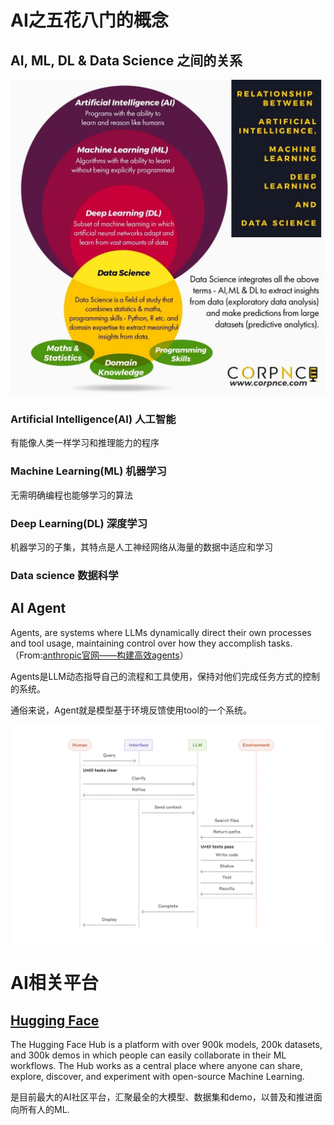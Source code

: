 # AI之五花八门的概念

## AI, ML, DL & Data Science 之间的关系
![alt text](image-1.png)
### Artificial Intelligence(AI) 人工智能 
有能像人类一样学习和推理能力的程序
### Machine Learning(ML) 机器学习
无需明确编程也能够学习的算法
### Deep Learning(DL) 深度学习
机器学习的子集，其特点是人工神经网络从海量的数据中适应和学习
### Data science 数据科学

## AI Agent

Agents, are systems where LLMs dynamically direct their own processes and tool usage, maintaining control over how they accomplish tasks.（From:[anthropic官网——构建高效agents](https://www.anthropic.com/engineering/building-effective-agents)）

Agents是LLM动态指导自己的流程和工具使用，保持对他们完成任务方式的控制的系统。

通俗来说，Agent就是模型基于环境反馈使用tool的一个系统。


![alt text](img/agent_flow.png)

# AI相关平台
## [Hugging Face](https://huggingface.co/)
The Hugging Face Hub is a platform with over 900k models, 200k datasets, and 300k demos in which people can easily collaborate in their ML workflows. The Hub works as a central place where anyone can share, explore, discover, and experiment with open-source Machine Learning.

是目前最大的AI社区平台，汇聚最全的大模型、数据集和demo，以普及和推进面向所有人的ML.
